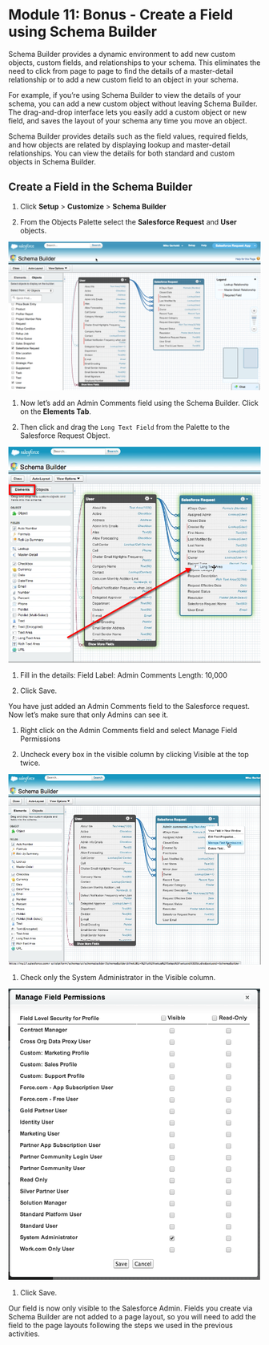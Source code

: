 # Module 11: Bonus - Create a Field using Schema Builder

Schema Builder provides a dynamic environment to add new custom objects, custom fields, and relationships to your schema. This eliminates the need to click from page to page to find the details of a master-detail relationship or to add a new custom field to an object in your schema. 

For example, if you’re using Schema Builder to view the details of your schema, you can add a new custom object without leaving Schema Builder. The drag-and-drop interface lets you easily add a custom object or new field, and saves the layout of your schema any time you move an object.

Schema Builder provides details such as the field values, required fields, and how objects are related by displaying lookup and master-detail relationships. You can view the details for both standard and custom objects in Schema Builder.


## Create a Field in the Schema Builder

1. Click **Setup** > **Customize** > **Schema Builder**

1. From the Objects Palette select the **Salesforce Request** and **User** objects.

![](images/03-schema-builder-data-model.png)

1. Now let’s add an Admin Comments field using the Schema Builder. Click on the **Elements Tab**.

1. Then click and drag the `Long Text Field` from the Palette to the Salesforce Request Object.

![](images/11-schema-builder-drag-field.png)

1. Fill in the details:
    Field Label: Admin Comments
    Length: 10,000

1. Click Save.


You have just added an Admin Comments field to the Salesforce request. Now let’s make sure that only Admins can see it.

1. Right click on the Admin Comments field and select Manage Field Permissions

1. Uncheck every box in the visible column by clicking Visible at the top twice.

![](images/11-schema-builder-field-permissions.png)

1. Check only the System Administrator in the Visible column.

![](images/11-schema-builder-field-permissions-admin-only.png)

1. Click Save.

Our field is now only visible to the Salesforce Admin. Fields you create via Schema Builder are not added to a page layout, so  you will need to add the field to the page layouts following the steps we used in the previous activities.
